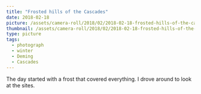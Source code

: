 ```yaml
---
title: "Frosted hills of the Cascades"
date: 2018-02-18
picture: /assets/camera-roll/2018/02/2018-02-18-frosted-hills-of-the-cascades/20180218_184602594_iOS.jpg
thumbnail: /assets/camera-roll/2018/02/2018-02-18-frosted-hills-of-the-cascades/20180218_184602594_iOS-thumbnail.jpg
type: picture
tags:
  - photograph
  - winter
  - Deming
  - Cascades
---
```

The day started with a frost that covered everything. I drove around to look at the sites.